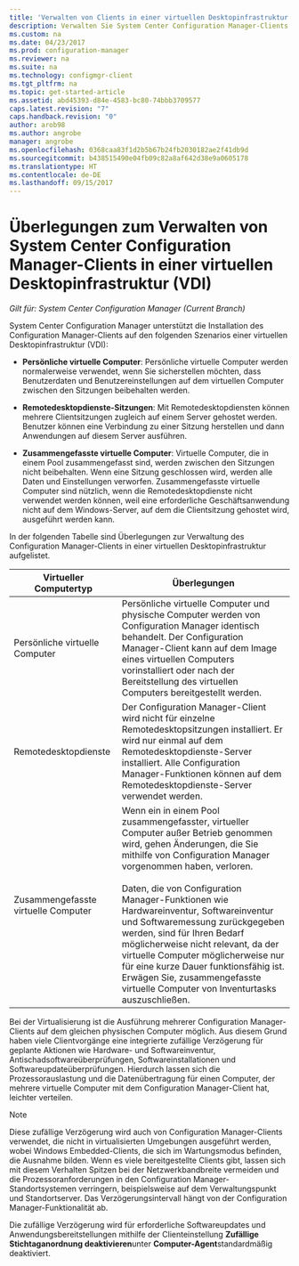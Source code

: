 ```yaml
---
title: 'Verwalten von Clients in einer virtuellen Desktopinfrastruktur (Virtual Desktop Infrastructure, VDI) | Microsoft-Dokumentation '
description: Verwalten Sie System Center Configuration Manager-Clients in einer virtuellen Desktopinfrastruktur (VDI).
ms.custom: na
ms.date: 04/23/2017
ms.prod: configuration-manager
ms.reviewer: na
ms.suite: na
ms.technology: configmgr-client
ms.tgt_pltfrm: na
ms.topic: get-started-article
ms.assetid: abd45393-d84e-4583-bc80-74bbb3709577
caps.latest.revision: "7"
caps.handback.revision: "0"
author: arob98
ms.author: angrobe
manager: angrobe
ms.openlocfilehash: 0368caa83f1d2b5b67b24fb2030182ae2f41db9d
ms.sourcegitcommit: b438515490e04fb09c82a8af642d38e9a0605178
ms.translationtype: HT
ms.contentlocale: de-DE
ms.lasthandoff: 09/15/2017
---
```

# <a name="considerations-for-managing-system-center-configuration-manager-clients--in-a-virtual-desktop-infrastructure-vdi"></a>Überlegungen zum Verwalten von System Center Configuration Manager-Clients in einer virtuellen Desktopinfrastruktur (VDI)

*Gilt für: System Center Configuration Manager (Current Branch)*

System Center Configuration Manager unterstützt die Installation des Configuration Manager-Clients auf den folgenden Szenarios einer virtuellen Desktopinfrastruktur (VDI):  

-   **Persönliche virtuelle Computer**: Persönliche virtuelle Computer werden normalerweise verwendet, wenn Sie sicherstellen möchten, dass Benutzerdaten und Benutzereinstellungen auf dem virtuellen Computer zwischen den Sitzungen beibehalten werden.  

-   **Remotedesktopdienste-Sitzungen**: Mit Remotedesktopdiensten können mehrere Clientsitzungen zugleich auf einem Server gehostet werden. Benutzer können eine Verbindung zu einer Sitzung herstellen und dann Anwendungen auf diesem Server ausführen.  

-   **Zusammengefasste virtuelle Computer**: Virtuelle Computer, die in einem Pool zusammengefasst sind, werden zwischen den Sitzungen nicht beibehalten. Wenn eine Sitzung geschlossen wird, werden alle Daten und Einstellungen verworfen. Zusammengefasste virtuelle Computer sind nützlich, wenn die Remotedesktopdienste nicht verwendet werden können, weil eine erforderliche Geschäftsanwendung nicht auf dem Windows-Server, auf dem die Clientsitzung gehostet wird, ausgeführt werden kann.  

 In der folgenden Tabelle sind Überlegungen zur Verwaltung des Configuration Manager-Clients in einer virtuellen Desktopinfrastruktur aufgelistet.  

|Virtueller Computertyp|Überlegungen|  
|--------------------------|--------------------|  
|Persönliche virtuelle Computer|Persönliche virtuelle Computer und physische Computer werden von Configuration Manager identisch behandelt. Der Configuration Manager-Client kann auf dem Image eines virtuellen Computers vorinstalliert oder nach der Bereitstellung des virtuellen Computers bereitgestellt werden.|  
|Remotedesktopdienste|Der Configuration Manager-Client wird nicht für einzelne Remotedesktopsitzungen installiert. Er wird nur einmal auf dem Remotedesktopdienste-Server installiert. Alle Configuration Manager-Funktionen können auf dem Remotedesktopdienste-Server verwendet werden.|  
|Zusammengefasste virtuelle Computer|Wenn ein in einem Pool zusammengefasster, virtueller Computer außer Betrieb genommen wird, gehen Änderungen, die Sie mithilfe von Configuration Manager vorgenommen haben, verloren.<br /><br /> Daten, die von Configuration Manager-Funktionen wie Hardwareinventur, Softwareinventur und Softwaremessung zurückgegeben werden, sind für Ihren Bedarf möglicherweise nicht relevant, da der virtuelle Computer möglicherweise nur für eine kurze Dauer funktionsfähig ist. Erwägen Sie, zusammengefasste virtuelle Computer von Inventurtasks auszuschließen.|  

 Bei der Virtualisierung ist die Ausführung mehrerer Configuration Manager-Clients auf dem gleichen physischen Computer möglich. Aus diesem Grund haben viele Clientvorgänge eine integrierte zufällige Verzögerung für geplante Aktionen wie Hardware- und Softwareinventur, Antischadsoftwareüberprüfungen, Softwareinstallationen und Softwareupdateüberprüfungen. Hierdurch lassen sich die Prozessorauslastung und die Datenübertragung für einen Computer, der mehrere virtuelle Computer mit dem Configuration Manager-Client hat, leichter verteilen.  

> [!NOTE]  
>  Diese zufällige Verzögerung wird auch von Configuration Manager-Clients verwendet, die nicht in virtualisierten Umgebungen ausgeführt werden, wobei Windows Embedded-Clients, die sich im Wartungsmodus befinden, die Ausnahme bilden. Wenn es viele bereitgestellte Clients gibt, lassen sich mit diesem Verhalten Spitzen bei der Netzwerkbandbreite vermeiden und die Prozessoranforderungen in den Configuration Manager-Standortsystemen verringern, beispielsweise auf dem Verwaltungspunkt und Standortserver. Das Verzögerungsintervall hängt von der Configuration Manager-Funktionalität ab.  
>   
>  Die zufällige Verzögerung wird für erforderliche Softwareupdates und Anwendungsbereitstellungen mithilfe der Clienteinstellung **Zufällige Stichtaganordnung deaktivieren**unter **Computer-Agent**standardmäßig deaktiviert.

